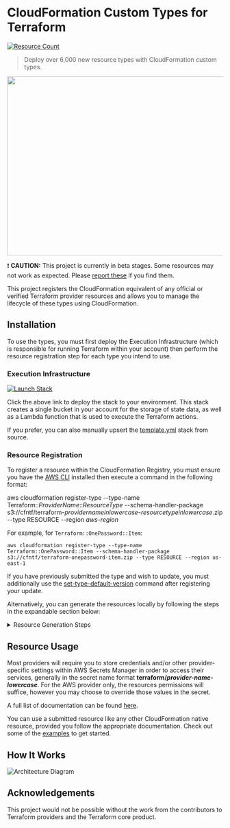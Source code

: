 # CloudFormation Custom Types for Terraform

[![Resource Count](https://img.shields.io/badge/resource%20count-6131-blue.svg)](docs/README.md)

> Deploy over 6,000 new resource types with CloudFormation custom types.

<img src="https://github.com/iann0036/cfn-tf-custom-types/raw/master/assets/screen1.png" width="536" height="417">

:exclamation: **CAUTION:** This project is currently in beta stages. Some resources may not work as expected. Please [report these](https://github.com/iann0036/cfn-tf-custom-types/issues) if you find them.


This project registers the CloudFormation equivalent of any official or verified Terraform provider resources and allows you to manage the lifecycle of these types using CloudFormation.

## Installation

To use the types, you must first deploy the Execution Infrastructure (which is responsible for running Terraform within your account) then perform the resource registration step for each type you intend to use.

### Execution Infrastructure

[![Launch Stack](https://cdn.rawgit.com/buildkite/cloudformation-launch-stack-button-svg/master/launch-stack.svg)](https://console.aws.amazon.com/cloudformation/home?region=us-east-1#/stacks/new?stackName=tfcfn-custom-type-resources&templateURL=https://s3.amazonaws.com/ianmckay-us-east-1/cfn-tf-custom-types/template.yml)

Click the above link to deploy the stack to your environment. This stack creates a single bucket in your account for the storage of state data, as well as a Lambda function that is used to execute the Terraform actions.

If you prefer, you can also manually upsert the [template.yml](https://github.com/iann0036/cfn-tf-custom-types/blob/master/template.yml) stack from source.

### Resource Registration

To register a resource within the CloudFormation Registry, you must ensure you have the [AWS CLI](https://docs.aws.amazon.com/cli/latest/userguide/install-cliv2.html) installed then execute a command in the following format:

aws cloudformation register-type --type-name Terraform::<i>ProviderName</i>::<i>ResourceType</i> --schema-handler-package s3://cfntf/terraform-<i>providernameinlowercase</i>-<i>resourcetypeinlowercase</i>.zip --type RESOURCE --region <i>aws-region</i>

For example, for `Terraform::OnePassword::Item`:

```
aws cloudformation register-type --type-name Terraform::OnePassword::Item --schema-handler-package s3://cfntf/terraform-onepassword-item.zip --type RESOURCE --region us-east-1
```

If you have previously submitted the type and wish to update, you must additionally use the [set-type-default-version](https://docs.aws.amazon.com/cli/latest/reference/cloudformation/set-type-default-version.html) command after registering your update.

Alternatively, you can generate the resources locally by following the steps in the expandable section below:

<details>
  <summary>Resource Generation Steps</summary>

## Resource Generation

### Requirements

The below requirements must be installed and be available in PATH:

* Python 3
* Git
* Docker
* Terraform 0.15+
* CloudFormation CLI with Python Provider

### Generation

To generate the custom type source files, run:

```
python3 generate.py <providername>
# For example:
python3 generate.py aws
```

Note that generating all files may take several minutes depending upon the amount of resources the provider has.

You can also use `all` as the provider name to generate resources for all providers. Note this can take some hours to complete.

### Submission

Once you have generated the required resource files, you can submit the type to the CloudFormation registry by running the following:

```
python3 submit.py <resourcename>
# For example:
python3 submit.py Terraform::AWS::Instance
```

Note that resource submission will also generally take several minutes.

</details>

## Resource Usage

Most providers will require you to store credentials and/or other provider-specific settings within AWS Secrets Manager in order to access their services, generally in the secret name format **terraform/_provider-name-lowercase_**. For the AWS provider only, the resources permissions will suffice, however you may choose to override those values in the secret.

A full list of documentation can be found [here](docs/README.md).

You can use a submitted resource like any other CloudFormation native resource, provided you follow the appropriate documentation. Check out some of the [examples](https://github.com/iann0036/cfn-tf-custom-types/tree/master/examples) to get started.

## How It Works

![Architecture Diagram](assets/arch.png)

## Acknowledgements

This project would not be possible without the work from the contributors to Terraform providers and the Terraform core product.
